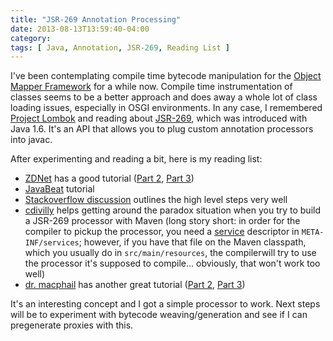 ```yaml
---
title: "JSR-269 Annotation Processing"
date: 2013-08-13T13:59:40-04:00
category:
tags: [ Java, Annotation, JSR-269, Reading List ]
---
```


I've been contemplating compile time bytecode manipulation for the [Object Mapper Framework](http://www.objectmapper.org/) for a while now. Compile time instrumentation of classes seems to be a better approach and does away a whole lot of class loading issues, especially in OSGI environments. In any case, I remembered [Project Lombok](http://projectlombok.org/) and reading about [JSR-269](http://jcp.org/en/jsr/detail?id=269), which was introduced with Java 1.6. It's an API that allows you to plug custom annotation processors into javac.

After experimenting and reading a bit, here is my reading list:

* [ZDNet](http://www.zdnet.com/writing-and-processing-custom-annotations-part-1-2039352825/) has a good tutorial ([Part 2](http://www.zdnet.com/writing-and-processing-custom-annotations-part-2-2039357034/), [Part 3](http://www.zdnet.com/writing-and-processing-custom-annotations-part-3-2039362483/))
* [JavaBeat](http://www.javabeat.net/2007/06/java-6-0-features-part-2-pluggable-annotation-processing-api/) tutorial
* [Stackoverflow discussion](http://stackoverflow.com/questions/6967514/maven-example-of-annotation-preprocessing-and-generation-of-classes-in-same-comp) outlines the high level steps very well
* [cdivilly](http://cdivilly.wordpress.com/2010/03/16/maven-and-jsr-269-annotation-processors/) helps getting around the paradox situation when you try to build a JSR-269 processor with Maven (long story short: in order for the compiler to pickup the processor, you need a [service](http://docs.oracle.com/javase/7/docs/api/java/util/ServiceLoader.html) descriptor in ```META-INF/services```; however, if you have that file on the Maven classpath, which you usually do in ```src/main/resources```, the compilerwill try to use the processor it's supposed to compile... obviously, that won't work too well)
* [dr. macphail](http://deors.wordpress.com/2011/09/26/annotation-types/) has another great tutorial ([Part 2](http://deors.wordpress.com/2011/10/08/annotation-processors/), [Part 3](http://deors.wordpress.com/2011/10/31/annotation-generators/))

It's an interesting concept and I got a simple processor to work. Next steps will be to experiment with bytecode weaving/generation and see if I can pregenerate proxies with this.
